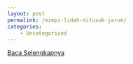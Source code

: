 ```yaml
---
layout: post
permalink: /mimpi-lidah-ditusuk-jarum/
categories:
    - Uncategorized
---
```


[Baca Selengkapnya](/07)